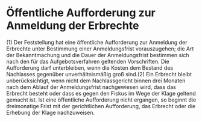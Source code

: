 # Öffentliche Aufforderung zur Anmeldung der Erbrechte

(1) Der Feststellung hat eine öffentliche Aufforderung zur Anmeldung der Erbrechte unter Bestimmung einer Anmeldungsfrist vorauszugehen; die Art der Bekanntmachung und die Dauer der Anmeldungsfrist bestimmen sich nach den für das Aufgebotsverfahren geltenden Vorschriften. Die Aufforderung darf unterbleiben, wenn die Kosten dem Bestand des Nachlasses gegenüber unverhältnismäßig groß sind.(2) Ein Erbrecht bleibt unberücksichtigt, wenn nicht dem Nachlassgericht binnen drei Monaten nach dem Ablauf der Anmeldungsfrist nachgewiesen wird, dass das Erbrecht besteht oder dass es gegen den Fiskus im Wege der Klage geltend gemacht ist. Ist eine öffentliche Aufforderung nicht ergangen, so beginnt die dreimonatige Frist mit der gerichtlichen Aufforderung, das Erbrecht oder die Erhebung der Klage nachzuweisen. 

